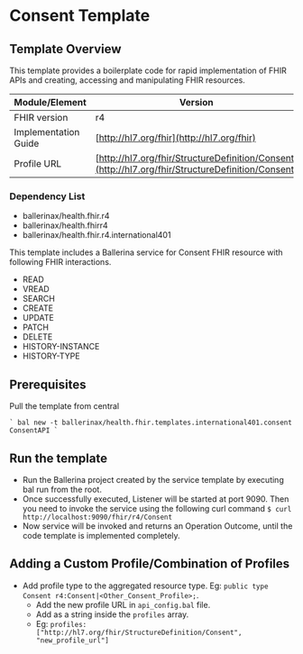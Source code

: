 # Consent Template

## Template Overview

This template provides a boilerplate code for rapid implementation of FHIR APIs and creating, accessing and manipulating FHIR resources.

| Module/Element       | Version |
| -------------------- | ------- |
| FHIR version         | r4 |
| Implementation Guide | [http://hl7.org/fhir](http://hl7.org/fhir) |
| Profile URL          |[http://hl7.org/fhir/StructureDefinition/Consent](http://hl7.org/fhir/StructureDefinition/Consent)|

### Dependency List

- ballerinax/health.fhir.r4
- ballerinax/health.fhirr4
- ballerinax/health.fhir.r4.international401

This template includes a Ballerina service for Consent FHIR resource with following FHIR interactions.
- READ
- VREAD
- SEARCH
- CREATE
- UPDATE
- PATCH
- DELETE
- HISTORY-INSTANCE
- HISTORY-TYPE

## Prerequisites

Pull the template from central

    ` bal new -t ballerinax/health.fhir.templates.international401.consent ConsentAPI `

## Run the template

- Run the Ballerina project created by the service template by executing bal run from the root.
- Once successfully executed, Listener will be started at port 9090. Then you need to invoke the service using the following curl command
    ` $ curl http://localhost:9090/fhir/r4/Consent `
- Now service will be invoked and returns an Operation Outcome, until the code template is implemented completely.

## Adding a Custom Profile/Combination of Profiles

- Add profile type to the aggregated resource type. Eg: `public type Consent r4:Consent|<Other_Consent_Profile>;`.
    - Add the new profile URL in `api_config.bal` file.
    - Add as a string inside the `profiles` array.
    - Eg: `profiles: ["http://hl7.org/fhir/StructureDefinition/Consent", "new_profile_url"]`

